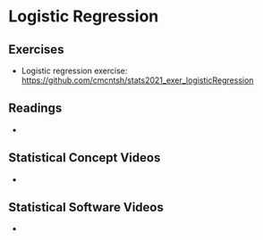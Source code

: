 # Logistic Regression

## Exercises

* Logistic regression exercise: https://github.com/cmcntsh/stats2021_exer_logisticRegression

## Readings

* 

## Statistical Concept Videos

* 

## Statistical Software Videos

* 
